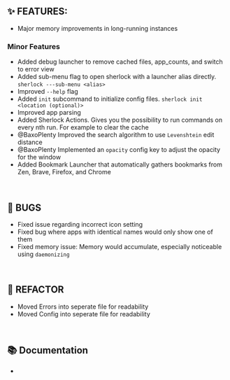 ## ✨ FEATURES:

- Major memory improvements in long-running instances

### Minor Features
- Added debug launcher to remove cached files, app_counts, and switch to error view
- Added sub-menu flag to open sherlock with a launcher alias directly. `sherlock ---sub-menu <alias>`
- Improved `--help` flag
- Added `init` subcommand to initialize config files. `sherlock init <location (optional)>`
- Improved app parsing
- Added Sherlock Actions. Gives you the possibility to run commands on every nth run. For example to clear the cache
- @BaxoPlenty Improved the search algorithm to use `Levenshtein` edit distance
- @BaxoPlenty Implemented an `opacity` config key to adjust the opacity for the window
- Added Bookmark Launcher that automatically gathers bookmarks from Zen, Brave, Firefox, and Chrome

<br>

## 🐞 BUGS

- Fixed issue regarding incorrect icon setting
- Fixed bug where apps with identical names would only show one of them
- Fixed memory issue: Memory would accumulate, especially noticeable using `daemonizing`

<br>

## 🔧 REFACTOR

- Moved Errors into seperate file for readability
- Moved Config into seperate file for readability

<br>

## 📚 Documentation

- 

<br>
